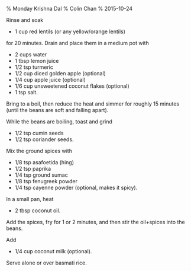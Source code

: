 % Monday Krishna Dal
% Colin Chan
% 2015-10-24

Rinse and soak

*   1 cup red lentils (or any yellow/orange lentils)

for 20 minutes. Drain and place them in a medium pot with

*   2 cups water
*   1 tbsp lemon juice
*   1/2 tsp turmeric
*   1/2 cup diced golden apple (optional)
*   1/4 cup apple juice (optional)
*   1/6 cup unsweetened coconut flakes (optional)
*   1 tsp salt.

Bring to a boil, then reduce the heat and simmer for roughly 15 minutes (until
the beans are soft and falling apart).

While the beans are boiling, toast and grind

*   1/2 tsp cumin seeds
*   1/2 tsp coriander seeds.

Mix the ground spices with

*   1/8 tsp asafoetida (hing)
*   1/2 tsp paprika
*   1/4 tsp ground sumac
*   1/8 tsp fenugreek powder
*   1/4 tsp cayenne powder (optional, makes it spicy).

In a small pan, heat

*   2 tbsp coconut oil.

Add the spices, fry for 1 or 2 minutes, and then stir the oil+spices into the
beans.

Add

*   1/4 cup coconut milk (optional).

Serve alone or over basmati rice.
